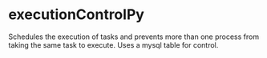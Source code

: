 # executionControlPy
Schedules the execution of tasks and prevents more than one process from taking the same task to execute. Uses a mysql table for control.
